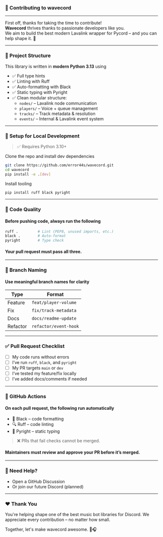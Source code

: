 ### 🤝 Contributing to wavecord
---

First off, thanks for taking the time to contribute!  
**Wavecord** thrives thanks to passionate developers like you.  
We aim to build the best modern Lavalink wrapper for Pycord – and you can help shape it. 🚀

---

### 📐 Project Structure

This library is written in **modern Python 3.13** using

- ✅ Full type hints
- ✅ Linting with Ruff
- ✅ Auto-formatting with Black
- ✅ Static typing with Pyright
- ✅ Clean modular structure:
  - `nodes/` – Lavalink node communication
  - `players/` – Voice + queue management
  - `tracks/` – Track metadata & resolution
  - `events/` – Internal & Lavalink event system

---

### 🔧 Setup for Local Development

> ✅ Requires Python 3.10+

Clone the repo and install dev dependencies
```bash
git clone https://github.com/error44s/wavecord.git
cd wavecord
pip install -e .[dev]
```

Install tooling
```bash
pip install ruff black pyright
```

---

### 🧼 Code Quality

#### Before pushing code, always run the following
```bash
ruff .         # Lint (PEP8, unused imports, etc.)
black .        # Auto-format
pyright        # Type check
```
#### Your pull request must pass all three.

---

### 🌱 Branch Naming
#### Use meaningful branch names for clarity

| Type     | Format                |
| -------- | --------------------- |
| Feature  | `feat/player-volume`  |
| Fix      | `fix/track-metadata`  |
| Docs     | `docs/readme-update`  |
| Refactor | `refactor/event-hook` |

---

### ✅ Pull Request Checklist
- [ ] My code runs without errors
- [ ] I’ve run `ruff`, `black`, and `pyright`
- [ ] My PR targets `main` or `dev`
- [ ] I’ve tested my feature/fix locally
- [ ] I’ve added docs/comments if needed

---

### 🧪 GitHub Actions
#### On each pull request, the following run automatically

- 🧼 Black – code formatting
- 🔍 Ruff – code linting
- 🧠 Pyright – static typing

> ❌ PRs that fail checks cannot be merged.
#### Maintainers must review and approve your PR before it’s merged.

---

### 💬 Need Help?
- Open a GitHub Discussion
- Or join our future Discord (planned)

---

### ❤️ Thank You
You're helping shape one of the best music bot libraries for Discord.
We appreciate every contribution – no matter how small.

Together, let's make wavecord awesome. 🌊🎧
